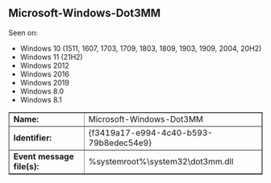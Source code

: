 ## Microsoft-Windows-Dot3MM

Seen on:
* Windows 10 (1511, 1607, 1703, 1709, 1803, 1809, 1903, 1909, 2004, 20H2)
* Windows 11 (21H2)
* Windows 2012
* Windows 2016
* Windows 2019
* Windows 8.0
* Windows 8.1

<table border="1" class="docutils">
  <tbody>
    <tr>
      <td><b>Name:</b></td>
      <td>Microsoft-Windows-Dot3MM</td>
    </tr>
    <tr>
      <td><b>Identifier:</b></td>
      <td>{f3419a17-e994-4c40-b593-79b8edec54e9}</td>
    </tr>
    <tr>
      <td><b>Event message file(s):</b></td>
      <td>%systemroot%\system32\dot3mm.dll</td>
    </tr>
  </tbody>
</table>

&nbsp;

